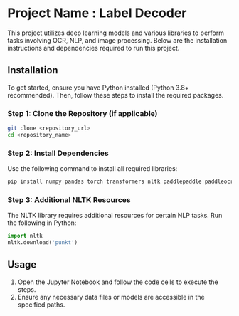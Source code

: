 
# Project Name : Label Decoder

This project utilizes deep learning models and various libraries to perform tasks involving OCR, NLP, and image processing.
Below are the installation instructions and dependencies required to run this project.

## Installation

To get started, ensure you have Python installed (Python 3.8+ recommended). Then, follow these steps to install the required packages.

### Step 1: Clone the Repository (if applicable)

```bash
git clone <repository_url>
cd <repository_name>
```

### Step 2: Install Dependencies

Use the following command to install all required libraries:

```bash
pip install numpy pandas torch transformers nltk paddlepaddle paddleocr scikit-learn opencv-python tqdm requests
```

### Step 3: Additional NLTK Resources

The NLTK library requires additional resources for certain NLP tasks. Run the following in Python:

```python
import nltk
nltk.download('punkt')
```

## Usage

1. Open the Jupyter Notebook and follow the code cells to execute the steps.
2. Ensure any necessary data files or models are accessible in the specified paths.

